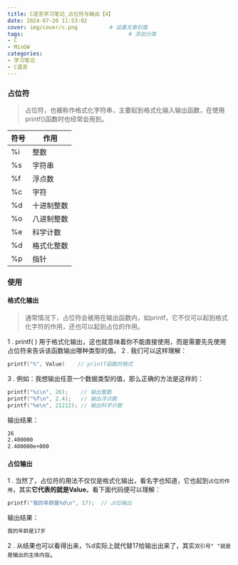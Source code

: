 ```yaml
---
title: C语言学习笔记_占位符与输出【4】
date: 2024-07-26 11:53:02
cover: img/cover/c.png          # 设置文章封面
tags:                                 # 添加分类
- C
- MinGW
categories:  
- 学习笔记
- C语言
---
```


### 占位符
>占位符，也被称作格式化字符串，主要起到格式化输入输出函数，在使用printf()函数时也经常会用到。

| 符号 | 作用       |
| ---- | ---------- |
| %i   | 整数       |
| %s   | 字符串     |
| %f   | 浮点数     |
| %c   | 字符       |
| %d   | 十进制整数 |
| %o   | 八进制整数 |
| %e   | 科学计数   |
| %d   | 格式化整数 |
| %p   | 指针       |

### 使用
#### 格式化输出
> 通常情况下，占位符会被用在输出函数内，如printf，它不仅可以起到格式化字符的作用，还也可以起到占位的作用。

1 . printf( ) 用于格式化输出，这也就意味着你不能直接使用，而是需要先先使用占位符来告诉该函数输出哪种类型的值。
2 . 我们可以这样理解：
```c
printf("%", Value)    // printf函数的格式
```
3 . 例如：我想输出任意一个数据类型的值，那么正确的方法是这样的：

```c
printf("%i\n", 26);    // 输出整数
printf("%f\n", 2.4);   // 输出浮点数
printf("%e\n", 21212); // 输出科学计数
```
输出结果：

```bash
26
2.400000
2.400000e+000
```
#### 占位输出

1 .  当然了，占位符的用法不仅仅是格式化输出，看名字也知道，它也起到`占位的作用`，其实**它代表的就是Value**。看下面代码便可以理解：

```c
printf("我的年龄是%d\n", 17);  // 占位输出
```
输出结果：
```bash
我的年龄是17岁
```

2 . 从结果也可以看得出来，%d实际上就代替17给输出出来了，其实`双引号" "就是是输出的主体内容`。